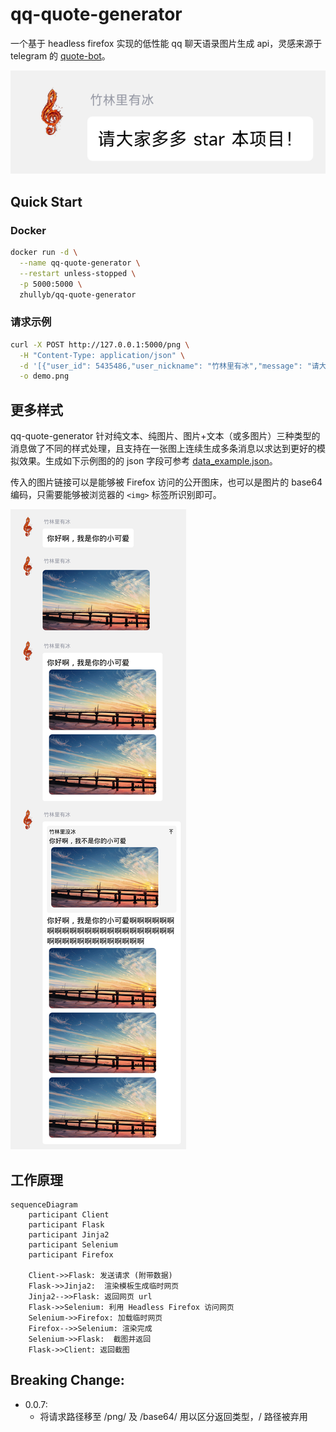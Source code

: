 # qq-quote-generator

一个基于 headless firefox 实现的低性能 qq 聊天语录图片生成 api，灵感来源于 telegram 的 [quote-bot](https://github.com/LyoSU/quote-bot)。

![](./assets/star.png)

## Quick Start

### Docker

```bash
docker run -d \
  --name qq-quote-generator \
  --restart unless-stopped \
  -p 5000:5000 \
  zhullyb/qq-quote-generator
```

### 请求示例

```bash
curl -X POST http://127.0.0.1:5000/png \
  -H "Content-Type: application/json" \
  -d '[{"user_id": 5435486,"user_nickname": "竹林里有冰","message": "请大家多多 star 本项目！"}]' \
  -o demo.png 
```

## 更多样式

qq-quote-generator 针对纯文本、纯图片、图片+文本（或多图片）三种类型的消息做了不同的样式处理，且支持在一张图上连续生成多条消息以求达到更好的模拟效果。生成如下示例图的的 json 字段可参考 [data_example.json](./assets/data_example.json)。

传入的图片链接可以是能够被 Firefox 访问的公开图床，也可以是图片的 base64 编码，只需要能够被浏览器的 `<img>` 标签所识别即可。

![](./assets/example.png)

## 工作原理

```mermaid
sequenceDiagram
    participant Client
    participant Flask
    participant Jinja2
    participant Selenium
    participant Firefox

    Client->>Flask: 发送请求 (附带数据)
    Flask->>Jinja2:  渲染模板生成临时网页
    Jinja2-->>Flask: 返回网页 url
    Flask->>Selenium: 利用 Headless Firefox 访问网页
    Selenium->>Firefox: 加载临时网页
    Firefox-->>Selenium: 渲染完成
    Selenium->>Flask:  截图并返回
    Flask->>Client: 返回截图

```

## Breaking Change:

- 0.0.7:
  - 将请求路径移至 /png/ 及 /base64/ 用以区分返回类型，/ 路径被弃用
